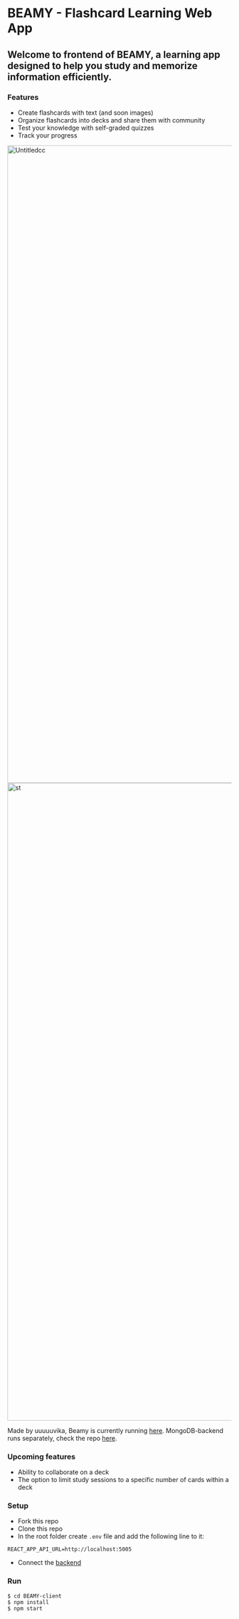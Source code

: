 # BEAMY - Flashcard Learning Web App

## Welcome to frontend of BEAMY, a learning app designed to help you study and memorize information efficiently.

### Features
- Create flashcards with text (and soon images)
- Organize flashcards into decks and share them with community
- Test your knowledge with self-graded quizzes
- Track your progress
<img width="1431" alt="Untitledcc" src="https://user-images.githubusercontent.com/47716922/215278467-c985b8b3-9977-4e0a-8ef9-339661c19e9d.png">
<img width="1431" alt="st" src="https://user-images.githubusercontent.com/47716922/209656096-72773927-aee3-4810-8b6e-c84716ca2782.png">

Made by uuuuuvika, Beamy is currently running <a href="https://beamy.netlify.app/">here</a>. MongoDB-backend runs separately, check the repo <a href="https://github.com/uuuuuvika/BEAMY-server">here</a>.

### Upcoming features
- Ability to collaborate on a deck
- The option to limit study sessions to a specific number of cards within a deck

### Setup
- Fork this repo
- Clone this repo
- In the root folder create `.env` file and add the following line to it:

```shell
REACT_APP_API_URL=http://localhost:5005
```

- Connect the <a href="https://github.com/uuuuuvika/BEAMY-server">backend</a>

### Run

```shell
$ cd BEAMY-client
$ npm install
$ npm start
```
